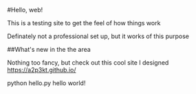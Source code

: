 #Hello, web!

This is a testing site to get the feel of how things work

Definately not a professional set up, but it works of this purpose

##What's new in the the area

Nothing too fancy, but check out this cool site I designed https://a2p3kt.github.io/

  python hello.py
  hello world!
